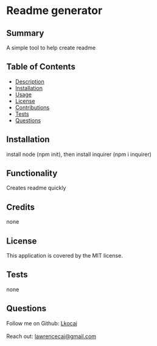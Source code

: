 

# Readme generator

## Summary
A simple tool to help create readme

## Table of Contents
- [Description](#description)
- [Installation](#installation)
- [Usage](#usage)
- [License](#license)
- [Contributions](#contributions)
- [Tests](#tests)
- [Questions](#questions)

## Installation
install node (npm init), then install inquirer (npm i inquirer)

## Functionality
Creates readme quickly

## Credits
none
## License
This application is covered by the MIT license. 

## Tests
none
## Questions
Follow me on Github: [Lkocaj](https://github.com/Lkocaj)
<br />
<br />
Reach out: lawrencecaj@gmail.com
